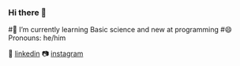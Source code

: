 ### Hi there 👋


 #🌱 I’m currently learning Basic science and new at programming
 #😄 Pronouns: he/him


👔 [linkedin][linkedin]
📷 [instagram][instagram]


[linkedin]: https://linkedin.com/in/farrel-rouw-655b331b8/
[instagram]: https://instagram.com/frl.mpr
